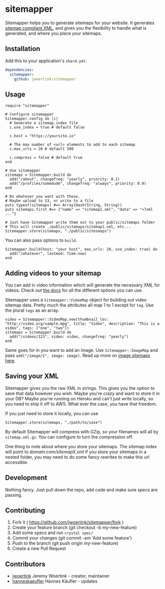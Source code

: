 # sitemapper

Sitemapper helps you to generate sitemaps for your website. It generates [sitemap compliant XML](https://www.sitemaps.org/protocol.html), and gives you the flexibility to handle what is generated, and where you place your sitemaps.

## Installation

Add this to your application's `shard.yml`:

```yaml
dependencies:
  sitemapper:
    github: jwoertink/sitemapper
```

## Usage

```crystal
require "sitemapper"

# Configure sitemapper
Sitemapper.config do |c|
  # Generate a sitemap_index file
  c.use_index = true # default false

  c.host = "https://yoursite.io"

  # The max number of <url> elements to add to each sitemap
  c.max_urls = 20 # default 500 
  
  c.compress = false # default true
end

# Use sitemapper
sitemaps = Sitemapper.build do
  add("/about", changefreq: "yearly", priority: 0.1)
  add("/profiles/somedude", changefreq: "always", priority: 0.9)
end

# Do whatever you want with these. 
# Maybe upload to S3, or write to a file
puts typeof(sitemaps) #=> Array(Hash(String, String))
puts sitemaps.first #=> {"name" => "sitemap1.xml", "data" => "<?xml ..."}

# Just have Sitemapper write them out to your public/sitemaps folder
# This will create ./public/sitemaps/sitemap1.xml, etc...
Sitemapper.store(sitemaps, "./public/sitesmaps")
```

You can also pass options to `build`.

```crystal
Sitemapper.build(host: "your host", max_urls: 20, use_index: true) do
  add("/whatever", lastmod: Time.now)
end
```

## Adding videos to your sitemap

You can add in video information which will generate the necessary XML for videos. Check out [the docs](https://developers.google.com/webmasters/videosearch/sitemaps) for all the different options you can use. 

Sitemapper uses a `Sitemapper::VideoMap` object for building out video sitemap data. Pretty much the attributes all map 1 to 1 except for `tag`. Use the plural `tags` as an array.

```crystal
video = Sitemapper::VideoMap.new(thumbnail_loc: "http://video.org/sample.mpg", title: "Video", description: "This is a video", tags: ["one", "two"])
sitemaps = Sitemapper.build do
  add("/videos/123", video: video, changefreq: "yearly")
end
```

Same goes for in you want to add an image. Use `Sitemapper::ImageMap` and pass `add("/image/1", image: image)`. Read up more on [image sitemaps here](https://support.google.com/webmasters/answer/178636?hl=en).

## Saving your XML

Sitemapper gives you the raw XML in strings. This gives you the option to save that data however you wish. Maybe you're crazy and want to store it in your DB? Maybe you're running on Heroku and can't just write locally, so you need to ship it off to AWS. What ever the case, you have that freedom. 

If you just need to store it locally, you can use

```crystal
Sitemapper.store(sitemaps, "./path/to/save")
```

By default Sitemapper will compress with GZip, so your filenames will all by `sitemap.xml.gz`. You can configure to turn the compression off.

One thing to note about where you store your sitemaps. The sitemap index will point to _domain.com/sitemapX.xml_ if you store your sitemaps in a nested folder, you may need to do some fancy rewrites to make this url accessible. 

## Development

Nothing fancy. Just pull down the repo, add code and make sure specs are passing.

## Contributing

1. Fork it ( https://github.com/jwoertink/sitemapper/fork )
2. Create your feature branch (git checkout -b my-new-feature)
3. Add some specs and run `crystal spec/`
4. Commit your changes (git commit -am 'Add some feature')
5. Push to the branch (git push origin my-new-feature)
6. Create a new Pull Request

## Contributors

- [jwoertink](https://github.com/jwoertink) Jeremy Woertink - creator, maintainer
- [hanneskaeufler](https://github.com/hanneskaeufler) Hannes Käufler - updates
